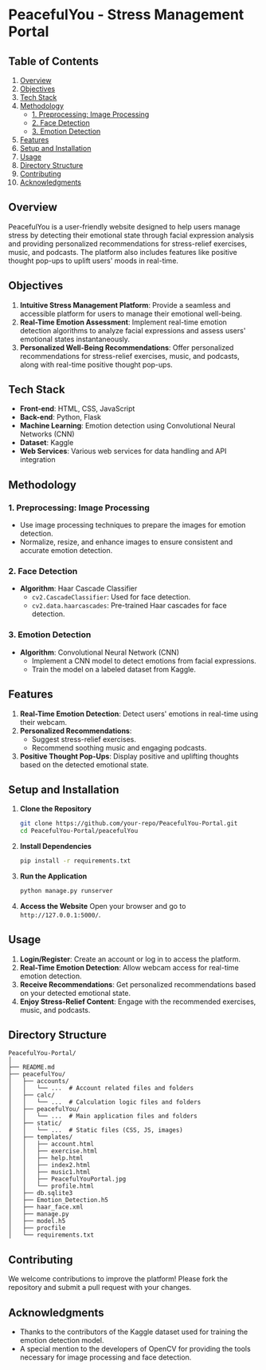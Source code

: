 # PeacefulYou - Stress Management Portal

## Table of Contents
1. [Overview](#overview)
2. [Objectives](#objectives)
3. [Tech Stack](#tech-stack)
4. [Methodology](#methodology)
   - [1. Preprocessing: Image Processing](#1-preprocessing-image-processing)
   - [2. Face Detection](#2-face-detection)
   - [3. Emotion Detection](#3-emotion-detection)
5. [Features](#features)
6. [Setup and Installation](#setup-and-installation)
7. [Usage](#usage)
8. [Directory Structure](#directory-structure)
9. [Contributing](#contributing)
10. [Acknowledgments](#acknowledgments)

## Overview
PeacefulYou is a user-friendly website designed to help users manage stress by detecting their emotional state through facial expression analysis and providing personalized recommendations for stress-relief exercises, music, and podcasts. The platform also includes features like positive thought pop-ups to uplift users' moods in real-time.

## Objectives
1. **Intuitive Stress Management Platform**: Provide a seamless and accessible platform for users to manage their emotional well-being.
2. **Real-Time Emotion Assessment**: Implement real-time emotion detection algorithms to analyze facial expressions and assess users' emotional states instantaneously.
3. **Personalized Well-Being Recommendations**: Offer personalized recommendations for stress-relief exercises, music, and podcasts, along with real-time positive thought pop-ups.

## Tech Stack
- **Front-end**: HTML, CSS, JavaScript
- **Back-end**: Python, Flask
- **Machine Learning**: Emotion detection using Convolutional Neural Networks (CNN)
- **Dataset**: Kaggle
- **Web Services**: Various web services for data handling and API integration

## Methodology
### 1. Preprocessing: Image Processing
- Use image processing techniques to prepare the images for emotion detection.
- Normalize, resize, and enhance images to ensure consistent and accurate emotion detection.

### 2. Face Detection
- **Algorithm**: Haar Cascade Classifier
  - `cv2.CascadeClassifier`: Used for face detection.
  - `cv2.data.haarcascades`: Pre-trained Haar cascades for face detection.

### 3. Emotion Detection
- **Algorithm**: Convolutional Neural Network (CNN)
  - Implement a CNN model to detect emotions from facial expressions.
  - Train the model on a labeled dataset from Kaggle.

## Features
1. **Real-Time Emotion Detection**: Detect users' emotions in real-time using their webcam.
2. **Personalized Recommendations**:
   - Suggest stress-relief exercises.
   - Recommend soothing music and engaging podcasts.
3. **Positive Thought Pop-Ups**: Display positive and uplifting thoughts based on the detected emotional state.

## Setup and Installation
1. **Clone the Repository**
   ```sh
   git clone https://github.com/your-repo/PeacefulYou-Portal.git
   cd PeacefulYou-Portal/peacefulYou
   ```

2. **Install Dependencies**
   ```sh
   pip install -r requirements.txt
   ```

3. **Run the Application**
   ```sh
   python manage.py runserver
   ```

4. **Access the Website**
   Open your browser and go to `http://127.0.0.1:5000/`.

## Usage
1. **Login/Register**: Create an account or log in to access the platform.
2. **Real-Time Emotion Detection**: Allow webcam access for real-time emotion detection.
3. **Receive Recommendations**: Get personalized recommendations based on your detected emotional state.
4. **Enjoy Stress-Relief Content**: Engage with the recommended exercises, music, and podcasts.

## Directory Structure
```
PeacefulYou-Portal/
│
├── README.md
├── peacefulYou/
│   ├── accounts/
│   │   └── ...  # Account related files and folders
│   ├── calc/
│   │   └── ...  # Calculation logic files and folders
│   ├── peacefulYou/
│   │   └── ...  # Main application files and folders
│   ├── static/
│   │   └── ...  # Static files (CSS, JS, images)
│   ├── templates/
│   │   ├── account.html
│   │   ├── exercise.html
│   │   ├── help.html
│   │   ├── index2.html
│   │   ├── music1.html
│   │   ├── PeacefulYouPortal.jpg
│   │   └── profile.html
│   ├── db.sqlite3
│   ├── Emotion_Detection.h5
│   ├── haar_face.xml
│   ├── manage.py
│   ├── model.h5
│   ├── procfile
│   └── requirements.txt
```

## Contributing
We welcome contributions to improve the platform! Please fork the repository and submit a pull request with your changes.

## Acknowledgments
- Thanks to the contributors of the Kaggle dataset used for training the emotion detection model.
- A special mention to the developers of OpenCV for providing the tools necessary for image processing and face detection.
